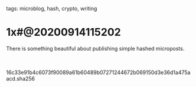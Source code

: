 tags: microblog, hash, crypto, writing

# 1x#@20200914115202

There is something beautiful about publishing simple hashed microposts.

<br><br><hash>16c33e91b4c6073f90089a61b60489b07271244672b069150d3e36d1a475aacd.sha256</hash> 